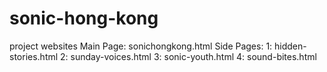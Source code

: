 # sonic-hong-kong
project websites
Main Page: sonichongkong.html
Side Pages: 
  1: hidden-stories.html
  2: sunday-voices.html
  3: sonic-youth.html
  4: sound-bites.html
